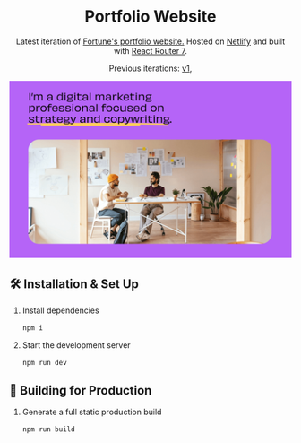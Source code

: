 <h1 align="center">
  Portfolio Website
</h1>
<p align="center">
  Latest iteration of <a href="https://fortune-george.vercel.app/" target="_blank">Fortune's portfolio website.</a> Hosted on <a href="https://netlify.com/" target="_blank">Netlify</a> and built with <a href="https://reactrouter.com/start/home" target="_blank">React Router 7</a>.
</p>
<p align="center">
  Previous iterations:
  <a href="https://fortune-george.vercel.app/" target="_blank">v1</a>,
</p>

![demo](./public/images/og.png)

## 🛠 Installation & Set Up

1. Install dependencies

   ```sh
   npm i
   ```

2. Start the development server

   ```sh
   npm run dev
   ```

## 🚀 Building for Production

1. Generate a full static production build

   ```sh
   npm run build
   ```
